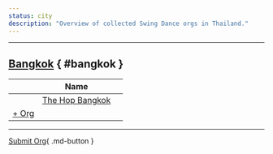 ```yaml
---
status: city
description: "Overview of collected Swing Dance orgs in Thailand."
---
```


---

## <a id=bangkok></a>[Bangkok](#bangkok) { #bangkok }

| | Name | |
| --- | --- | --- |
| | [The Hop Bangkok](the-hop-bangkok.md) |  |
| [+ Org](https://github.com/swingdance/orgs/issues/new?assignees=&labels=add+org&projects=&template=02-add_entity.yml&title=%5Bth_TH%5D%20Add%20Org%3A%20%3CName%3E&region=th_TH&province=Bangkok&city=Bangkok)

---

[Submit Org](https://github.com/swingdance/orgs/issues/new?assignees=&labels=add+org&projects=&template=02-add_entity.yml&title=%5Bth_TH%5D%20Add%20Org%3A%20%3CName%3E&region=th_TH&province=&city=){ .md-button }
